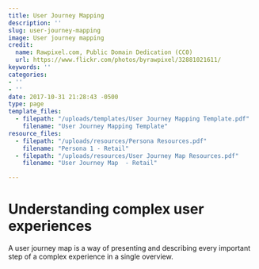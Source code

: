 ```yaml
---
title: User Journey Mapping
description: ''
slug: user-journey-mapping
image: User journey mapping
credit:
  name: Rawpixel.com, Public Domain Dedication (CC0)
  url: https://www.flickr.com/photos/byrawpixel/32881021611/
keywords: ''
categories:
- ''
- ''
date: 2017-10-31 21:28:43 -0500
type: page
template_files:
  - filepath: "/uploads/templates/User Journey Mapping Template.pdf"
    filename: "User Journey Mapping Template"
resource_files:
  - filepath: "/uploads/resources/Persona Resources.pdf"
    filename: "Persona 1 - Retail"
  - filepath: "/uploads/resources/User Journey Map Resources.pdf"
    filename: "User Journey Map  - Retail"

---
```

# Understanding complex user experiences

A user journey map is a way of presenting and describing every important step of a complex experience in a single overview.
